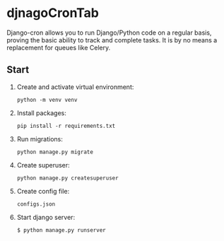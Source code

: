 # djnagoCronTab

Django-cron allows you to run Django/Python code on a regular basis,
proving the basic ability to track and complete tasks.
  It is by no means a replacement for queues like Celery.
 
## Start

1. Create and activate virtual environment:

    `python -m venv venv`

2. Install packages:

    `pip install -r requirements.txt`

3. Run migrations:

    `python manage.py migrate`

4. Create superuser:

    `python manage.py createsuperuser`

4. Create config file:

    `configs.json`

6. Start django server:
    
    `$ python manage.py runserver`
